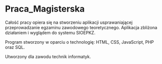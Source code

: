 # Praca_Magisterska
Całość pracy opiera się na stworzeniu aplikacji usprawaniającej przeprowadzanie egzaminu zawodowego teoretycznego.
Aplikacja zbliżona działaniem i wyglądem do systemu SIOEPKZ.

Program stworzony w oparciu o technologię: HTML, CSS, JavaScript, PHP oraz SQL.

Utworzony dla zawodu technik informatyk. 